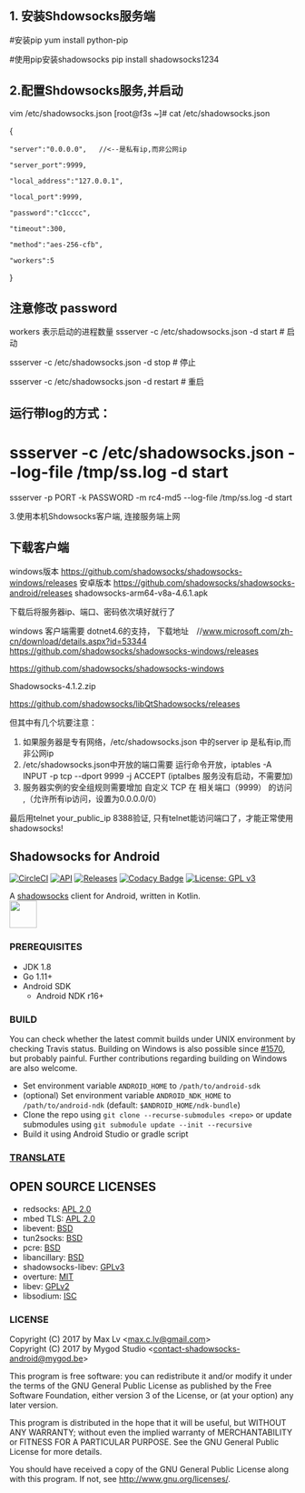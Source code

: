 
## 1. 安装Shdowsocks服务端


#安装pip
yum install python-pip

#使用pip安装shadowsocks
pip install shadowsocks1234



## 2.配置Shdowsocks服务,并启动
vim /etc/shadowsocks.json
[root@f3s ~]# cat /etc/shadowsocks.json 

{

    "server":"0.0.0.0",   //<--是私有ip,而非公网ip
    
    "server_port":9999,
    
    "local_address":"127.0.0.1",
    
    "local_port":9999,
    
    "password":"c1cccc",
    
    "timeout":300,
    
    "method":"aes-256-cfb",
    
    "workers":5
    
}


## 注意修改 password 
workers 表示启动的进程数量 
 ssserver -c /etc/shadowsocks.json -d start   # 启动
 
 ssserver -c /etc/shadowsocks.json -d stop   # 停止
 
 ssserver -c /etc/shadowsocks.json -d restart  # 重启
 
## 运行带log的方式：
# ssserver -c /etc/shadowsocks.json --log-file /tmp/ss.log -d start
 ssserver -p PORT -k PASSWORD -m rc4-md5 --log-file /tmp/ss.log -d start


3.使用本机Shdowsocks客户端, 连接服务端上网

## 下载客户端 
windows版本 https://github.com/shadowsocks/shadowsocks-windows/releases
安卓版本    https://github.com/shadowsocks/shadowsocks-android/releases
            shadowsocks-arm64-v8a-4.6.1.apk

下载后将服务器ip、端口、密码依次填好就行了

windows 客户端需要 dotnet4.6的支持，
下载地址　//www.microsoft.com/zh-cn/download/details.aspx?id=53344
https://github.com/shadowsocks/shadowsocks-windows/releases

https://github.com/shadowsocks/shadowsocks-windows

Shadowsocks-4.1.2.zip


https://github.com/shadowsocks/libQtShadowsocks/releases

但其中有几个坑要注意：
1. 如果服务器是专有网络，/etc/shadowsocks.json 中的server ip 是私有ip,而非公网ip
2. /etc/shadowsocks.json中开放的端口需要 
  运行命令开放，iptables -A INPUT -p tcp --dport 9999 -j ACCEPT (iptalbes 服务没有启动，不需要加)
3. 服务器实例的安全组规则需要增加 自定义 TCP 在 相关端口（9999） 的访问 ,（允许所有ip访问，设置为0.0.0.0/0）

最后用telnet your_public_ip 8388验证, 只有telnet能访问端口了，才能正常使用shadowsocks!


## Shadowsocks for Android

[![CircleCI](https://circleci.com/gh/shadowsocks/shadowsocks-android.svg?style=svg)](https://circleci.com/gh/shadowsocks/shadowsocks-android)
[![API](https://img.shields.io/badge/API-21%2B-brightgreen.svg?style=flat)](https://android-arsenal.com/api?level=21)
[![Releases](https://img.shields.io/github/downloads/shadowsocks/shadowsocks-android/total.svg)](https://github.com/shadowsocks/shadowsocks-android/releases)
[![Codacy Badge](https://api.codacy.com/project/badge/Grade/1a21d48d466644cdbcb57a1889abea5b)](https://www.codacy.com/app/shadowsocks/shadowsocks-android?utm_source=github.com&amp;utm_medium=referral&amp;utm_content=shadowsocks/shadowsocks-android&amp;utm_campaign=Badge_Grade)
[![License: GPL v3](https://img.shields.io/badge/License-GPL%20v3-blue.svg)](https://www.gnu.org/licenses/gpl-3.0)

A [shadowsocks](http://shadowsocks.org) client for Android, written in Kotlin.  
<a href="https://play.google.com/store/apps/details?id=com.github.shadowsocks"><img src="https://play.google.com/intl/en_us/badges/images/generic/en-play-badge.png" height="48"></a>


### PREREQUISITES

* JDK 1.8
* Go 1.11+
* Android SDK
  - Android NDK r16+

### BUILD

You can check whether the latest commit builds under UNIX environment by checking Travis status.
Building on Windows is also possible since [#1570](https://github.com/shadowsocks/shadowsocks-android/pull/1570),
but probably painful. Further contributions regarding building on Windows are also welcome.

* Set environment variable `ANDROID_HOME` to `/path/to/android-sdk`
* (optional) Set environment variable `ANDROID_NDK_HOME` to `/path/to/android-ndk` (default: `$ANDROID_HOME/ndk-bundle`)
* Clone the repo using `git clone --recurse-submodules <repo>` or update submodules using `git submodule update --init --recursive`
* Build it using Android Studio or gradle script

### [TRANSLATE](https://discourse.shadowsocks.org/t/poeditor-translation-main-thread/30)

## OPEN SOURCE LICENSES

<ul>
    <li>redsocks: <a href="https://github.com/shadowsocks/redsocks/blob/shadowsocks-android/README">APL 2.0</a></li>
    <li>mbed TLS: <a href="https://github.com/ARMmbed/mbedtls/blob/development/LICENSE">APL 2.0</a></li>
    <li>libevent: <a href="https://github.com/shadowsocks/libevent/blob/master/LICENSE">BSD</a></li>
    <li>tun2socks: <a href="https://github.com/shadowsocks/badvpn/blob/shadowsocks-android/COPYING">BSD</a></li>
    <li>pcre: <a href="https://android.googlesource.com/platform/external/pcre/+/master/dist2/LICENCE">BSD</a></li>
    <li>libancillary: <a href="https://github.com/shadowsocks/libancillary/blob/shadowsocks-android/COPYING">BSD</a></li>
    <li>shadowsocks-libev: <a href="https://github.com/shadowsocks/shadowsocks-libev/blob/master/LICENSE">GPLv3</a></li>
    <li>overture: <a href="https://github.com/shawn1m/overture/blob/master/LICENSE">MIT</a></li>
    <li>libev: <a href="https://github.com/shadowsocks/libev/blob/master/LICENSE">GPLv2</a></li>
    <li>libsodium: <a href="https://github.com/jedisct1/libsodium/blob/master/LICENSE">ISC</a></li>
</ul>

### LICENSE

Copyright (C) 2017 by Max Lv <<max.c.lv@gmail.com>>  
Copyright (C) 2017 by Mygod Studio <<contact-shadowsocks-android@mygod.be>>

This program is free software: you can redistribute it and/or modify
it under the terms of the GNU General Public License as published by
the Free Software Foundation, either version 3 of the License, or
(at your option) any later version.

This program is distributed in the hope that it will be useful,
but WITHOUT ANY WARRANTY; without even the implied warranty of
MERCHANTABILITY or FITNESS FOR A PARTICULAR PURPOSE.  See the
GNU General Public License for more details.

You should have received a copy of the GNU General Public License
along with this program. If not, see <http://www.gnu.org/licenses/>.
